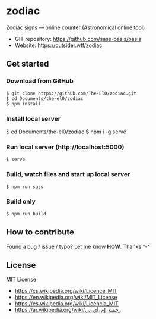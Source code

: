 # zodiac
Zodiac signs — online counter (Astronomical online tool)

* GIT repository: https://github.com/sass-basis/basis
* Website: https://outsider.wtf/zodiac




## Get started

### Download from GitHub
```
$ git clone https://github.com/The-El0/zodiac.git
$ cd Documents/the-el0/zodiac
$ npm install
```

### Install local server
$ cd Documents/the-el0/zodiac
$ npm i -g serve




### Run local server (http://localhost:5000)
```
$ serve
```




### Build, watch files and start up local server
```
$ npm run sass
```




### Build only
```
$ npm run build
```




## How to contribute
Found a bug / issue / typo? Let me know __HOW__. Thanks ^-^




## License

MIT License

* https://cs.wikipedia.org/wiki/Licence_MIT
* https://en.wikipedia.org/wiki/MIT_License
* https://es.wikipedia.org/wiki/Licencia_MIT
* https://ar.wikipedia.org/wiki/رخصة_إم_أي_تي